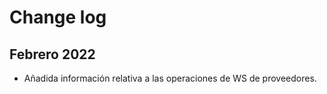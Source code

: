 # Change log

## Febrero 2022
- Añadida información relativa a las operaciones de WS de proveedores.

